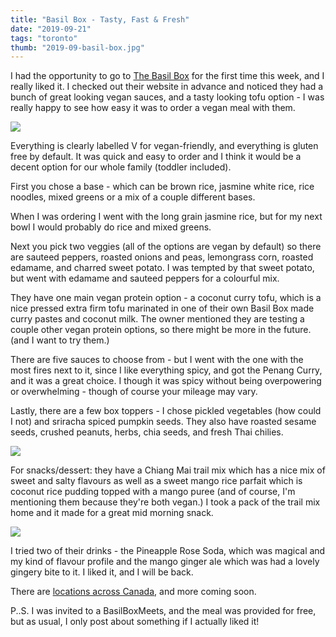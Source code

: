 ```yaml
---
title: "Basil Box - Tasty, Fast & Fresh"
date: "2019-09-21"
tags: "toronto"
thumb: "2019-09-basil-box.jpg"
---
```


I had the opportunity to go to [The Basil Box](https://www.thebasilbox.com/food/) for the first time this week, and I really liked it. I checked out their website in advance and noticed they had a bunch of great looking vegan sauces, and a tasty looking tofu option - I was really happy to see how easy it was to order a vegan meal with them.

![](images/basil-box-food-768x1024.jpg)

Everything is clearly labelled V for vegan-friendly, and everything is gluten free by default. It was quick and easy to order and I think it would be a decent option for our whole family (toddler included).

First you chose a base - which can be brown rice, jasmine white rice, rice noodles, mixed greens or a mix of a couple different bases.

When I was ordering I went with the long grain jasmine rice, but for my next bowl I would probably do rice and mixed greens.

Next you pick two veggies (all of the options are vegan by default) so there are sauteed peppers, roasted onions and peas, lemongrass corn, roasted edamame, and charred sweet potato. I was tempted by that sweet potato, but went with edamame and sauteed peppers for a colourful mix.

They have one main vegan protein option - a coconut curry tofu, which is a nice pressed extra firm tofu marinated in one of their own Basil Box made curry pastes and coconut milk. The owner mentioned they are testing a couple other vegan protein options, so there might be more in the future. (and I want to try them.)

There are five sauces to choose from - but I went with the one with the most fires next to it, since I like everything spicy, and got the Penang Curry, and it was a great choice. I though it was spicy without being overpowering or overwhelming - though of course your mileage may vary.

Lastly, there are a few box toppers - I chose pickled vegetables (how could I not) and sriracha spiced pumpkin seeds. They also have roasted sesame seeds, crushed peanuts, herbs, chia seeds, and fresh Thai chilies.

![](images/basil-box.jpg)

For snacks/dessert: they have a Chiang Mai trail mix which has a nice mix of sweet and salty flavours as well as a sweet mango rice parfait which is coconut rice pudding topped with a mango puree (and of course, I'm mentioning them because they're both vegan.) I took a pack of the trail mix home and it made for a great mid morning snack.

![](images/basil-box-coconut-mango-pudding.jpg)

I tried two of their drinks - the Pineapple Rose Soda, which was magical and my kind of flavour profile and the mango ginger ale which was had a lovely gingery bite to it. I liked it, and I will be back.

There are [locations across Canada](https://www.thebasilbox.com/locations/), and more coming soon.

P..S. I was invited to a BasilBoxMeets, and the meal was provided for free, but as usual, I only post about something if I actually liked it!

